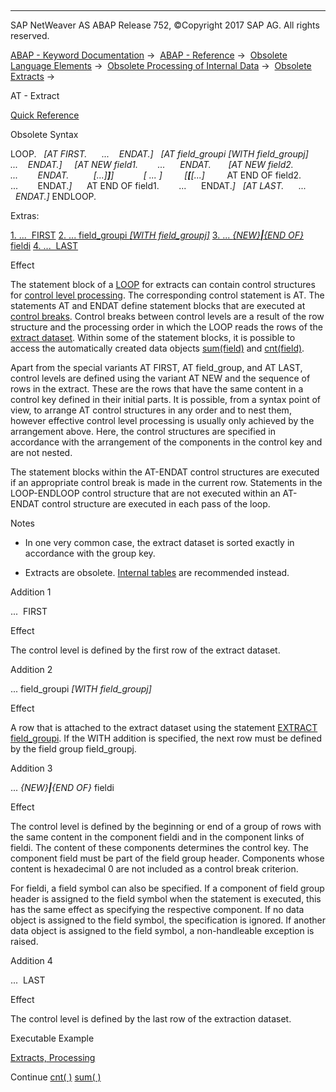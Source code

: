   

* * *

SAP NetWeaver AS ABAP Release 752, ©Copyright 2017 SAP AG. All rights reserved.

[ABAP - Keyword Documentation](https://help.sap.com/doc/abapdocu_752_index_htm/7.52/en-US/abenabap.htm) →  [ABAP - Reference](https://help.sap.com/doc/abapdocu_752_index_htm/7.52/en-US/abenabap_reference.htm) →  [Obsolete Language Elements](https://help.sap.com/doc/abapdocu_752_index_htm/7.52/en-US/abenabap_obsolete.htm) →  [Obsolete Processing of Internal Data](https://help.sap.com/doc/abapdocu_752_index_htm/7.52/en-US/abendata_internal_obsolete.htm) →  [Obsolete Extracts](https://help.sap.com/doc/abapdocu_752_index_htm/7.52/en-US/abenabap_extracts_extended.htm) → 

AT - Extract

[Quick Reference](https://help.sap.com/doc/abapdocu_752_index_htm/7.52/en-US/abapat_shortref.htm)

Obsolete Syntax

LOOP.
  *\[*AT FIRST.
     ...
   ENDAT.*\]*
  *\[*AT field\_groupi *\[*WITH field\_groupj*\]*
     ...
   ENDAT.*\]*
    *\[*AT NEW field1.
       ...
     ENDAT.
      *\[*AT NEW field2.
         ...
       ENDAT.
         *\[*...*\]**\]**\]*
           *\[* ... *\]*
        *\[**\[**\[*...*\]*
        AT END OF field2.
         ...
       ENDAT.*\]*
     AT END OF field1.
       ...
     ENDAT.*\]*
  *\[*AT LAST.
     ...
  ENDAT.*\]*
ENDLOOP.

Extras:

[1\. ...  FIRST](#!ABAP_ADDITION_1@1@)
[2\. ... field\_groupi *\[*WITH field\_groupj*\]*](#!ABAP_ADDITION_2@2@)
[3\. ... *{*NEW*}**|**{*END OF*}* fieldi](#!ABAP_ADDITION_3@3@)
[4\. ...  LAST](#!ABAP_ADDITION_4@4@)

Effect

The statement block of a [LOOP](https://help.sap.com/doc/abapdocu_752_index_htm/7.52/en-US/abaploop-.htm) for extracts can contain control structures for [control level processing](https://help.sap.com/doc/abapdocu_752_index_htm/7.52/en-US/abencontrol_level_processin_glosry.htm "Glossary Entry"). The corresponding control statement is AT. The statements AT and ENDAT define statement blocks that are executed at [control breaks](https://help.sap.com/doc/abapdocu_752_index_htm/7.52/en-US/abencontrol_break_glosry.htm "Glossary Entry"). Control breaks between control levels are a result of the row structure and the processing order in which the LOOP reads the rows of the [extract dataset](https://help.sap.com/doc/abapdocu_752_index_htm/7.52/en-US/abenextract_dataset_glosry.htm "Glossary Entry"). Within some of the statement blocks, it is possible to access the automatically created data objects [sum(field)](https://help.sap.com/doc/abapdocu_752_index_htm/7.52/en-US/abapsum_extract.htm) and [cnt(field)](https://help.sap.com/doc/abapdocu_752_index_htm/7.52/en-US/abapcnt.htm).

Apart from the special variants AT FIRST, AT field\_group, and AT LAST, control levels are defined using the variant AT NEW and the sequence of rows in the extract. These are the rows that have the same content in a control key defined in their initial parts. It is possible, from a syntax point of view, to arrange AT control structures in any order and to nest them, however effective control level processing is usually only achieved by the arrangement above. Here, the control structures are specified in accordance with the arrangement of the components in the control key and are not nested.

The statement blocks within the AT\-ENDAT control structures are executed if an appropriate control break is made in the current row. Statements in the LOOP\-ENDLOOP control structure that are not executed within an AT\-ENDAT control structure are executed in each pass of the loop.

Notes

-   In one very common case, the extract dataset is sorted exactly in accordance with the group key.
    
-   Extracts are obsolete. [Internal tables](https://help.sap.com/doc/abapdocu_752_index_htm/7.52/en-US/abenitab.htm) are recommended instead.
    

Addition 1

...  FIRST

Effect

The control level is defined by the first row of the extract dataset.

Addition 2

... field\_groupi *\[*WITH field\_groupj*\]*

Effect

A row that is attached to the extract dataset using the statement [EXTRACT field\_groupi](https://help.sap.com/doc/abapdocu_752_index_htm/7.52/en-US/abapextract.htm). If the WITH addition is specified, the next row must be defined by the field group field\_groupj.

Addition 3

... *{*NEW*}**|**{*END OF*}* fieldi

Effect

The control level is defined by the beginning or end of a group of rows with the same content in the component fieldi and in the component links of fieldi. The content of these components determines the control key. The component field must be part of the field group header. Components whose content is hexadecimal 0 are not included as a control break criterion.

For fieldi, a field symbol can also be specified. If a component of field group header is assigned to the field symbol when the statement is executed, this has the same effect as specifying the respective component. If no data object is assigned to the field symbol, the specification is ignored. If another data object is assigned to the field symbol, a non-handleable exception is raised.

Addition 4

...  LAST

Effect

The control level is defined by the last row of the extraction dataset.

Executable Example

[Extracts, Processing](https://help.sap.com/doc/abapdocu_752_index_htm/7.52/en-US/abenextract_at_abexa.htm)

Continue
[cnt( )](https://help.sap.com/doc/abapdocu_752_index_htm/7.52/en-US/abapcnt.htm)
[sum( )](https://help.sap.com/doc/abapdocu_752_index_htm/7.52/en-US/abapsum_extract.htm)